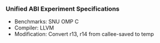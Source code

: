 ### Unified ABI Experiment Specifications

* Benchmarks: SNU OMP C
* Compiler: LLVM
* Modification: Convert r13, r14 from callee-saved to temp
